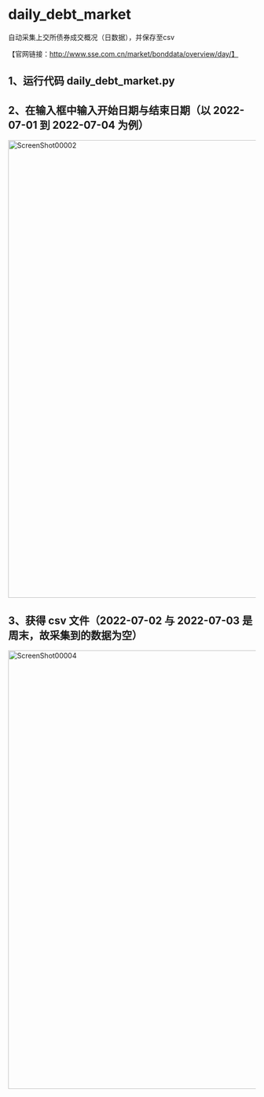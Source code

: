 # daily_debt_market
自动采集上交所债券成交概况（日数据），并保存至csv

【官网链接：http://www.sse.com.cn/market/bonddata/overview/day/】


## 1、运行代码 daily_debt_market.py

## 2、在输入框中输入开始日期与结束日期（以 2022-07-01 到 2022-07-04 为例）
<img width="932" alt="ScreenShot00002" src="https://user-images.githubusercontent.com/107574034/178206131-acd276f1-e198-40ff-a690-ec45542ecc76.png">

## 3、获得 csv 文件（2022-07-02 与 2022-07-03 是周末，故采集到的数据为空）
<img width="893" alt="ScreenShot00004" src="https://user-images.githubusercontent.com/107574034/178206624-5565e1d7-693e-4e92-be90-7e75736ecf27.png">


